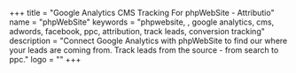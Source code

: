 +++
title = "Google Analytics CMS Tracking For phpWebSite - Attributio"
name = "phpWebSite"
keywords = "phpwebsite, , google analytics, cms, adwords, facebook, ppc, attribution, track leads, conversion tracking"
description = "Connect Google Analytics with phpWebSite to find our where your leads are coming from. Track leads from the source - from search to ppc."
logo = ""
+++
